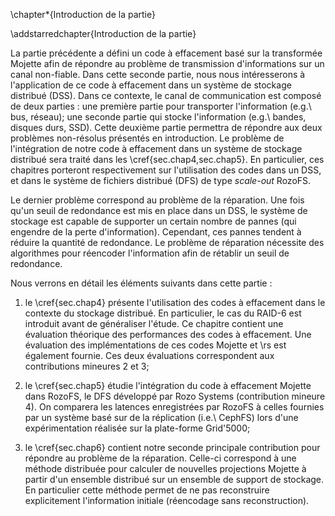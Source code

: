 
\chapter*{Introduction de la partie}

\addstarredchapter{Introduction de la partie}

La partie précédente a défini un code à effacement basé sur la transformée
Mojette afin de répondre au problème de transmission d'informations sur un
canal non-fiable. Dans cette seconde partie, nous nous intéresserons à
l'application de ce code à effacement dans un système de stockage distribué
(DSS). Dans ce contexte, le canal de communication est composé de deux parties
: une première partie pour transporter l'information (e.g.\ bus, réseau); une
seconde partie qui stocke l'information (e.g.\ bandes, disques durs, SSD).
Cette deuxième partie permettra de répondre aux deux problèmes non-résolus
présentés en introduction. Le problème de l'intégration de notre code à
effacement dans un système de stockage distribué sera traité dans les
\cref{sec.chap4,sec.chap5}. En particulier, ces chapitres porteront
respectivement sur l'utilisation des codes dans un DSS, et dans le système de
fichiers distribué (DFS) de type *scale-out* RozoFS.

Le dernier problème correspond au problème de la réparation. Une fois qu'un
seuil de redondance est mis en place dans un DSS, le système de stockage est
capable de supporter un certain nombre de pannes (qui engendre de la perte
d'information). Cependant, ces pannes tendent à réduire la quantité de
redondance. Le problème de réparation nécessite des algorithmes pour réencoder
l'information afin de rétablir un seuil de redondance.
<!--
%Nous avons vu comment les codes permettent de représenter
%l'information de façon redondante afin de transmettre les données de manière
%fiable sur des canaux de transmission bruités. Puisqu'aucun canal de
%transmission n'est sûr, les codes à effacement sont ainsi utilisés dans tous
%les domaines des télécommunications. Dans cette partie, nous allons nous
%intéresser à l'application des codes à effacement dans les systèmes de stockage
%distribué.
%Le stockage distribué permet d'agréger un ensemble de ressources de stockage,
%physique ou virtuel, afin d'offrir la vision d'un volume unique aux
%utilisateurs. Il s'agit alors d'une couche de virtualisation qui, lorsqu'elle
%est définie par un logiciel, est dénommée par le terme «\ *Software-Defined
%Storage*\ » (SDS).
%Dans ce domaine, le canal de transmission est complexe. Il est principalement
%composé des supports de stockage (bandes, disques durs, SSD) qui permettent de
%conserver l'information. Ce canal comporte également des éléments qui permette
%de transporter l'information entre ces supports et les participants (e.g.\ bus,
%réseau, etc.).
-->
Nous verrons en détail les éléments suivants dans cette partie :

1. le \cref{sec.chap4} présente l'utilisation des codes à effacement dans le
contexte du stockage distribué. En particulier, le cas du RAID-6 est introduit
avant de généraliser l'étude. Ce chapitre contient une évaluation théorique des
performances des codes à effacement. Une évaluation des implémentations de ces
codes Mojette et \rs est également fournie. Ces deux évaluations correspondent
aux contributions mineures $2$ et $3$;

2. le \cref{sec.chap5} étudie l'intégration du code à effacement Mojette dans
RozoFS, le DFS développé par Rozo Systems (contribution mineure $4$). On
comparera les latences enregistrées par RozoFS à celles fournies par un système
basé sur de la réplication (i.e.\ CephFS) lors d'une expérimentation réalisée
sur la plate-forme Grid'5000;

3. le \cref{sec.chap6} contient notre seconde principale contribution pour
répondre au problème de la réparation. Celle-ci correspond à une méthode
distribuée pour calculer de nouvelles projections Mojette à partir d'un
ensemble distribué sur un ensemble de support de stockage. En particulier cette
méthode permet de ne pas reconstruire explicitement l'information initiale
(réencodage sans reconstruction).

